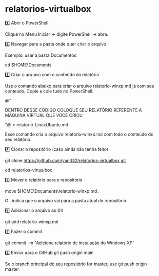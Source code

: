 # relatorios-virtualbox


1️⃣ Abrir o PowerShell

Clique no Menu Iniciar → digite PowerShell → abra.

2️⃣ Navegar para a pasta onde quer criar o arquivo

Exemplo: usar a pasta Documentos:

cd $HOME\Documents 

3️⃣ Criar o arquivo com o conteúdo do relatório

Use o comando abaixo para criar o arquivo relatorio-winxp.md já com seu conteúdo. Copie e cole tudo no PowerShell:

@"


DENTRO DESSE CODIGO COLOQUE SEU RELATÓRIO REFERENTE A MÁQUINA VIRTUAL QUE VOCE CRIOU



"@ > relatorio-LinuxUbuntu.md


Esse comando cria o arquivo relatorio-winxp.md com todo o conteúdo do seu relatório.

4️⃣ Clonar o repositório (caso ainda não tenha feito)


git clone https://github.com/yanlt32/relatorios-virtualbox.git


cd relatorios-virtualbox

5️⃣ Mover o relatório para o repositório


move $HOME\Documents\relatorio-winxp.md .


O . indica que o arquivo vai para a pasta atual do repositório.

6️⃣ Adicionar o arquivo ao Git


git add relatorio-winxp.md

7️⃣ Fazer o commit


git commit -m "Adiciona relatório de instalação do Windows XP"

8️⃣ Enviar para o GitHub
git push origin main


Se o branch principal do seu repositório for master, use git push origin master.
